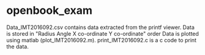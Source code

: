 # openbook_exam
Data_IMT2016092.csv contains data extracted from the printf viewer.
Data is stored in "Radius   Angle   X co-ordinate   Y co-ordinate" order
Data is plotted using matlab (plot_IMT2016092.m).
print_IMT2016092.c is a c code to print the data.

